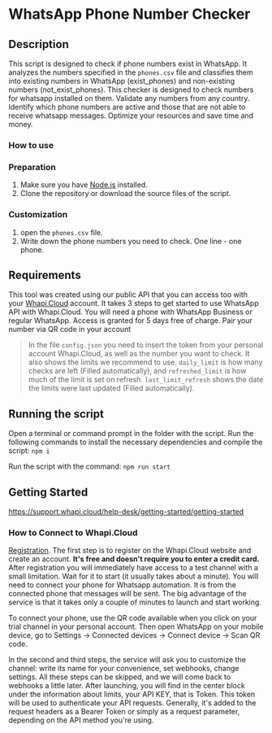 # WhatsApp Phone Number Checker

## Description

This script is designed to check if phone numbers exist in WhatsApp. It analyzes the numbers specified in the `phones.csv` file and classifies them into existing numbers in WhatsApp (exist_phones) and non-existing numbers (not_exist_phones). This checker is designed to check numbers for whatsapp installed on them. Validate any numbers from any country. Identify which phone numbers are active and those that are not able to receive whatsapp messages. Optimize your resources and save time and money.

### How to use

### Preparation

1. Make sure you have [Node.js](https://nodejs.org/) installed.
2. Clone the repository or download the source files of the script.

### Customization

1. open the `phones.csv` file.
2. Write down the phone numbers you need to check. One line - one phone.

## Requirements
This tool was created using our public API that you can access too with your [Whapi.Cloud](https://whapi.cloud) account. It takes 3 steps to get started to use WhatsApp API with Whapi.Cloud. You will need a phone with WhatsApp Business or regular WhatsApp. Access is granted for 5 days free of charge. Pair your number via QR code in your account

> In the file `config.json` you need to insert the token from your personal account Whapi.Cloud, as well as the number you want to check.
It also shows the limits we recommend to use. `daily_limit` is how many checks are left (Filled automatically), and `refreshed_limit` is how much of the limit is set on refresh. `last_limit_refresh` shows the date the limits were last updated (Filled automatically).

## Running the script
Open a terminal or command prompt in the folder with the script.
Run the following commands to install the necessary dependencies and compile the script:
`npm i`

Run the script with the command:
`npm run start`

## Getting Started
https://support.whapi.cloud/help-desk/getting-started/getting-started
### How to Connect to Whapi.Cloud
[Registration](https://panel.whapi.cloud/register). The first step is to register on the Whapi.Cloud website and create an account. <b>It's free and doesn't require you to enter a credit card.</b>
After registration you will immediately have access to a test channel with a small limitation. Wait for it to start (it usually takes about a minute). You will need to connect your phone for Whatsapp automation. It is from the connected phone that messages will be sent. The big advantage of the service is that it takes only a couple of minutes to launch and start working.

To connect your phone, use the QR code available when you click on your trial channel in your personal account. Then open WhatsApp on your mobile device, go to Settings -> Connected devices -> Connect device -> Scan QR code.

In the second and third steps, the service will ask you to customize the channel: write its name for your convenience, set webhooks, change settings. All these steps can be skipped, and we will come back to webhooks a little later. After launching, you will find in the center block under the information about limits, your API KEY, that is Token. This token will be used to authenticate your API requests. Generally, it's added to the request headers as a Bearer Token or simply as a request parameter, depending on the API method you're using.
